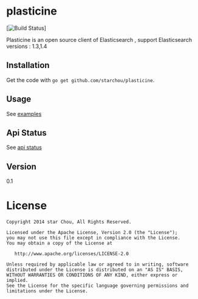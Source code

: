 plasticine
==========

[![Build Status](https://drone.io/github.com/starchou/plasticine/status.png)]

Plasticine is an open source client of Elasticsearch , support Elasticsearch versions : 1.3,1.4

## Installation

Get the code with `go get github.com/starchou/plasticine`.

## Usage

See [examples](https://github.com/starchou/plasticine/blob/master/examples/main.go)

## Api Status

See [api status](https://github.com/starchou/plasticine/blob/master/STATUS.md)

## Version

0.1

License
=======
    Copyright 2014 star Chou, All Rights Reserved.

    Licensed under the Apache License, Version 2.0 (the "License");
    you may not use this file except in compliance with the License.
    You may obtain a copy of the License at

       http://www.apache.org/licenses/LICENSE-2.0

    Unless required by applicable law or agreed to in writing, software
    distributed under the License is distributed on an "AS IS" BASIS,
    WITHOUT WARRANTIES OR CONDITIONS OF ANY KIND, either express or implied.
    See the License for the specific language governing permissions and
    limitations under the License.
